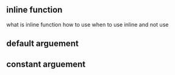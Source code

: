 ## inline function 
what is inline function
how to use 
when to use inline and not use
## default arguement
## constant arguement